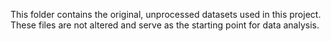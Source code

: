 This folder contains the original, unprocessed datasets used in this project. 
These files are not altered and serve as the starting point for data analysis.
